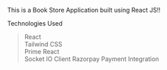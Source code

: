 
This is a Book Store Application built using React JS!!

Technologies Used

>React <br>
>Tailwind CSS <br>
>Prime React <br>
>Socket IO Client
>Razorpay Payment Integration